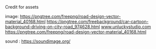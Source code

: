 Credit for assets 

image:
https://pngtree.com/freepng/road-design-vector-material_40168.html
https://pngtree.com/freebackground/car-cartoon-background-driving-on-city-road_974628.html
www.unluckystudio.com
https://pngtree.com/freepng/road-design-vector-material_40168.html


sound : 
https://soundimage.org/

